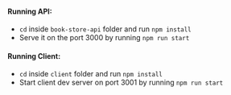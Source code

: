 #### Running API:
- `cd` inside `book-store-api` folder and run `npm install`
- Serve it on the port 3000 by running `npm run start`

#### Running Client:
- `cd` inside `client` folder and run `npm install`
- Start client dev server on port 3001 by running `npm run start`